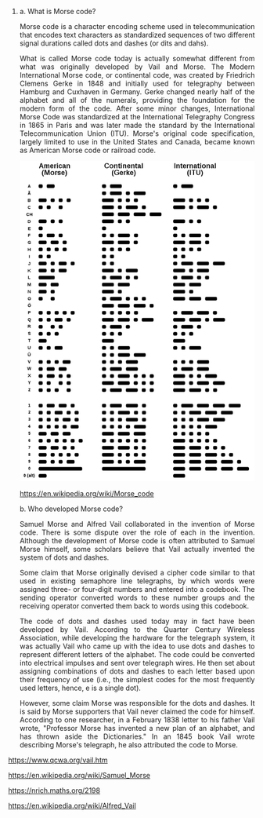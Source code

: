 1. a. What is Morse code?
      <p align="justify">
      Morse code is a character encoding scheme used in telecommunication that encodes text characters as standardized sequences of two different signal durations called dots and dashes (or dits and dahs).
      </p>

      <p align="justify">
      What is called Morse code today is actually somewhat different from what was originally developed by Vail and Morse. The Modern International Morse code, or continental code, was created by Friedrich Clemens Gerke in 1848 and initially used for telegraphy between Hamburg and Cuxhaven in Germany. Gerke changed nearly half of the alphabet and all of the numerals, providing the foundation for the modern form of the code. After some minor changes, International Morse Code was standardized at the International Telegraphy Congress in 1865 in Paris and was later made the standard by the International Telecommunication Union (ITU). Morse's original code specification, largely limited to use in the United States and Canada, became known as American Morse code or railroad code.
      </p>
      
      ![GitHub Logo](Morse_comparison.png)

      https://en.wikipedia.org/wiki/Morse_code

    b. Who developed Morse code?
    <p align="justify">
    Samuel Morse and Alfred Vail collaborated in the invention of Morse code. There is some dispute over the role of each in the invention.
    Although the development of Morse code is often attributed to Samuel Morse himself, some scholars believe that Vail actually invented the system of dots and dashes.  
    </p>

    <p align="justify">
    Some claim that Morse originally devised a cipher code similar to that used in existing semaphore line telegraphs, by which words were assigned three- or four-digit numbers and entered into a codebook. The sending operator converted words to these number groups and the receiving operator converted them back to words using this codebook.
    </p>

    <p align="justify">
    The code of dots and dashes used today may in fact have been developed by Vail. According to the Quarter Century Wireless Association, while developing the hardware for the telegraph system, it was actually Vail who came up with the idea to use dots and dashes to represent different letters of the alphabet. The code could be converted into electrical impulses and sent over telegraph wires. He then set about assigning combinations of dots and dashes to each letter based upon their frequency of use (i.e., the simplest codes for the most frequently used letters, hence, e is a single dot).
    </p>

    <p align="justify">
    However, some claim Morse was responsible for the dots and dashes. It is said by Morse supporters that Vail never claimed the code for himself. According to one researcher, in a February 1838 letter to his father Vail wrote, "Professor Morse has invented a new plan of an alphabet, and has thrown aside the Dictionaries." In an 1845 book Vail wrote describing Morse's telegraph, he also attributed the code to Morse.
    </p>
    
https://www.qcwa.org/vail.htm

https://en.wikipedia.org/wiki/Samuel_Morse

https://nrich.maths.org/2198

https://en.wikipedia.org/wiki/Alfred_Vail
